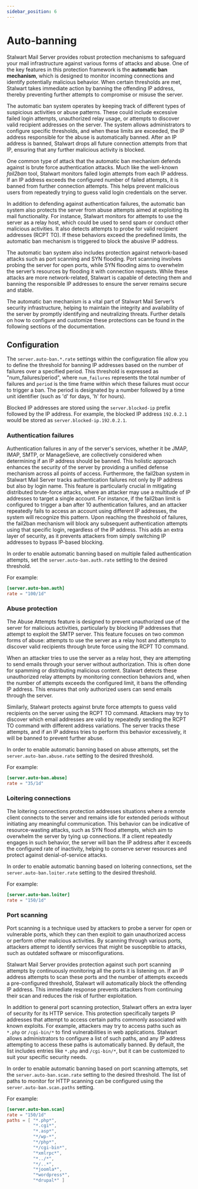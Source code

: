 ```yaml
---
sidebar_position: 6
---
```


# Auto-banning

Stalwart Mail Server provides robust protection mechanisms to safeguard your mail infrastructure against various forms of attacks and abuse. One of the key features in this protection framework is the **automatic ban mechanism**, which is designed to monitor incoming connections and identify potentially malicious behavior. When certain thresholds are met, Stalwart takes immediate action by banning the offending IP address, thereby preventing further attempts to compromise or misuse the server.

The automatic ban system operates by keeping track of different types of suspicious activities or abuse patterns. These could include excessive failed login attempts, unauthorized relay usage, or attempts to discover valid recipient addresses on the server. The system allows administrators to configure specific thresholds, and when these limits are exceeded, the IP address responsible for the abuse is automatically banned. After an IP address is banned, Stalwart drops all future connection attempts from that IP, ensuring that any further malicious activity is blocked.

One common type of attack that the automatic ban mechanism defends against is brute force authentication attacks. Much like the well-known *fail2ban* tool, Stalwart monitors failed login attempts from each IP address. If an IP address exceeds the configured number of failed attempts, it is banned from further connection attempts. This helps prevent malicious users from repeatedly trying to guess valid login credentials on the server.

In addition to defending against authentication failures, the automatic ban system also protects the server from abuse attempts aimed at exploiting its mail functionality. For instance, Stalwart monitors for attempts to use the server as a relay host, which could be used to send spam or conduct other malicious activities. It also detects attempts to probe for valid recipient addresses (RCPT TO). If these behaviors exceed the predefined limits, the automatic ban mechanism is triggered to block the abusive IP address.

The automatic ban system also includes protection against network-based attacks such as port scanning and SYN flooding. Port scanning involves probing the server for open ports, while SYN flooding aims to overwhelm the server’s resources by flooding it with connection requests. While these attacks are more network-related, Stalwart is capable of detecting them and banning the responsible IP addresses to ensure the server remains secure and stable.

The automatic ban mechanism is a vital part of Stalwart Mail Server’s security infrastructure, helping to maintain the integrity and availability of the server by promptly identifying and neutralizing threats. Further details on how to configure and customize these protections can be found in the following sections of the documentation.

## Configuration

The `server.auto-ban.*.rate` settings within the configuration file allow you to define the threshold for banning IP addresses based on the number of failures over a specified period. This threshold is expressed as "num_failures/period", where `num_failures` represents the total number of failures and `period` is the time frame within which these failures must occur to trigger a ban. The period is designated by a number followed by a time unit identifier (such as 'd' for days, 'h' for hours).

Blocked IP addresses are stored using the `server.blocked-ip` prefix followed by the IP address. For example, the blocked IP address `192.0.2.1` would be stored as `server.blocked-ip.192.0.2.1`.

### Authentication failures

Authentication failures in any of the server's services, whether it be JMAP, IMAP, SMTP, or ManageSieve, are collectively considered when determining if an IP address should be banned. This holistic approach enhances the security of the server by providing a unified defense mechanism across all points of access. Furthermore, the fail2ban system in Stalwart Mail Server tracks authentication failures not only by IP address but also by login name. This feature is particularly crucial in mitigating distributed brute-force attacks, where an attacker may use a multitude of IP addresses to target a single account. For instance, if the fail2ban limit is configured to trigger a ban after 10 authentication failures, and an attacker repeatedly fails to access an account using different IP addresses, the system will recognize this pattern. Upon reaching the threshold of failures, the fail2ban mechanism will block any subsequent authentication attempts using that specific login, regardless of the IP address. This adds an extra layer of security, as it prevents attackers from simply switching IP addresses to bypass IP-based blocking. 

In order to enable automatic banning based on multiple failed authentication attempts, set the `server.auto-ban.auth.rate` setting to the desired threshold.

For example:

```toml
[server.auto-ban.auth]
rate = "100/1d"
```

### Abuse protection

The Abuse Attempts feature is designed to prevent unauthorized use of the server for malicious activities, particularly by blocking IP addresses that attempt to exploit the SMTP server. This feature focuses on two common forms of abuse: attempts to use the server as a relay host and attempts to discover valid recipients through brute force using the RCPT TO command.

When an attacker tries to use the server as a relay host, they are attempting to send emails through your server without authorization. This is often done for spamming or distributing malicious content. Stalwart detects these unauthorized relay attempts by monitoring connection behaviors and, when the number of attempts exceeds the configured limit, it bans the offending IP address. This ensures that only authorized users can send emails through the server.

Similarly, Stalwart protects against brute force attempts to guess valid recipients on the server using the RCPT TO command. Attackers may try to discover which email addresses are valid by repeatedly sending the RCPT TO command with different address variations. The server tracks these attempts, and if an IP address tries to perform this behavior excessively, it will be banned to prevent further abuse.

In order to enable automatic banning based on abuse attempts, set the `server.auto-ban.abuse.rate` setting to the desired threshold.

For example:

```toml
[server.auto-ban.abuse]
rate = "35/1d"
```

### Loitering connections

The loitering connections protection addresses situations where a remote client connects to the server and remains idle for extended periods without initiating any meaningful communication. This behavior can be indicative of resource-wasting attacks, such as SYN flood attempts, which aim to overwhelm the server by tying up connections. If a client repeatedly engages in such behavior, the server will ban the IP address after it exceeds the configured rate of inactivity, helping to conserve server resources and protect against denial-of-service attacks.

In order to enable automatic banning based on loitering connections, set the `server.auto-ban.loiter.rate` setting to the desired threshold.

For example:

```toml
[server.auto-ban.loiter]
rate = "150/1d"
```

### Port scanning

Port scanning is a technique used by attackers to probe a server for open or vulnerable ports, which they can then exploit to gain unauthorized access or perform other malicious activities. By scanning through various ports, attackers attempt to identify services that might be susceptible to attacks, such as outdated software or misconfigurations. 

Stalwart Mail Server provides protection against such port scanning attempts by continuously monitoring all the ports it is listening on. If an IP address attempts to scan these ports and the number of attempts exceeds a pre-configured threshold, Stalwart will automatically block the offending IP address. This immediate response prevents attackers from continuing their scan and reduces the risk of further exploitation.

In addition to general port scanning protection, Stalwart offers an extra layer of security for its HTTP service. This protection specifically targets IP addresses that attempt to access certain paths commonly associated with known exploits. For example, attackers may try to access paths such as `*.php` or `/cgi-bin/*` to find vulnerabilities in web applications. Stalwart allows administrators to configure a list of such paths, and any IP address attempting to access these paths is automatically banned. By default, the list includes entries like `*.php` and `/cgi-bin/*`, but it can be customized to suit your specific security needs.

In order to enable automatic banning based on port scanning attempts, set the `server.auto-ban.scan.rate` setting to the desired threshold. The list of paths to monitor for HTTP scanning can be configured using the `server.auto-ban.scan.paths` setting.

For example:

```toml
[server.auto-ban.scan]
rate = "150/1d"
paths = [ "*.php*",
          "*.cgi*",
          "*.asp*",
          "*/wp-*",
          "*/php*",
          "*/cgi-bin*",
          "*xmlrpc*",
          "*../*",
          "*/..*",
          "*joomla*",
          "*wordpress*",
          "*drupal*" ]
```
